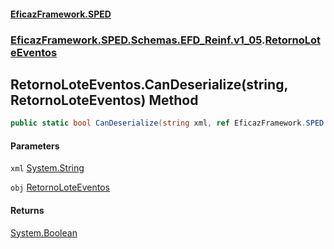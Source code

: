 #### [EficazFramework.SPED](EficazFrameworkSPED.md 'EficazFramework SPED')
### [EficazFramework.SPED.Schemas.EFD_Reinf.v1_05](EficazFramework.SPED.Schemas.EFD_Reinf.v1_05.md 'EficazFramework.SPED.Schemas.EFD_Reinf.v1_05').[RetornoLoteEventos](EficazFramework.SPED.Schemas.EFD_Reinf.v1_05/RetornoLoteEventos.md 'EficazFramework.SPED.Schemas.EFD_Reinf.v1_05.RetornoLoteEventos')

## RetornoLoteEventos.CanDeserialize(string, RetornoLoteEventos) Method

```csharp
public static bool CanDeserialize(string xml, ref EficazFramework.SPED.Schemas.EFD_Reinf.v1_05.RetornoLoteEventos obj);
```
#### Parameters

<a name='EficazFramework.SPED.Schemas.EFD_Reinf.v1_05.RetornoLoteEventos.CanDeserialize(string,EficazFramework.SPED.Schemas.EFD_Reinf.v1_05.RetornoLoteEventos).xml'></a>

`xml` [System.String](https://docs.microsoft.com/en-us/dotnet/api/System.String 'System.String')

<a name='EficazFramework.SPED.Schemas.EFD_Reinf.v1_05.RetornoLoteEventos.CanDeserialize(string,EficazFramework.SPED.Schemas.EFD_Reinf.v1_05.RetornoLoteEventos).obj'></a>

`obj` [RetornoLoteEventos](EficazFramework.SPED.Schemas.EFD_Reinf.v1_05/RetornoLoteEventos.md 'EficazFramework.SPED.Schemas.EFD_Reinf.v1_05.RetornoLoteEventos')

#### Returns
[System.Boolean](https://docs.microsoft.com/en-us/dotnet/api/System.Boolean 'System.Boolean')